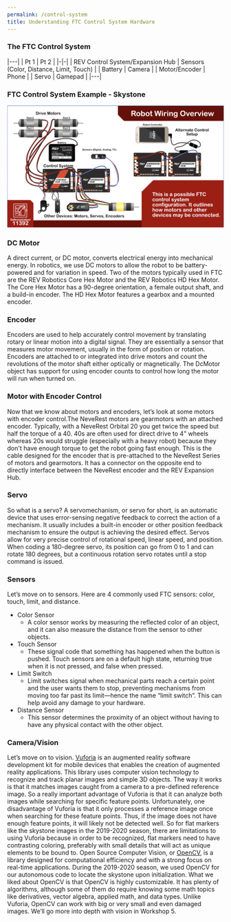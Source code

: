 ```yaml
---
permalink: /control-system
title: Understanding FTC Control System Hardware
---
```


### The FTC Control System

|---|
| Pt 1 | Pt 2 |
|-|-|
| REV Control System/Expansion Hub | Sensors (Color, Distance, Limit, Touch) |
| Battery | Camera |
| Motor/Encoder | Phone |
| Servo | Gamepad |
|---|

### FTC Control System Example - Skystone
![FTC Skystone Control System Setup](skystone_system.png)

### DC Motor
A direct current, or DC motor, converts electrical energy into mechanical energy. In robotics, we use DC motors to allow the robot to be battery-powered and for variation in speed. Two of the motors typically used in FTC are the REV Robotics Core Hex Motor and the REV Robotics HD Hex Motor. The Core Hex Motor has a 90-degree orientation, a female output shaft, and a build-in encoder. The HD Hex Motor features a gearbox and a mounted encoder.

### Encoder
Encoders are used to help accurately control movement by translating rotary or linear motion into a digital signal. They are essentially a sensor that measures motor movement, usually in the form of position or rotation. Encoders are attached to or integrated into drive motors and count the revolutions of the motor shaft either optically or magnetically. The DcMotor object has support for using encoder counts to control how long the motor will run when turned on.

### Motor with Encoder Control
Now that we know about motors and encoders, let’s look at some motors with encoder control.The NeveRest motors are gearmotors with an attached encoder. Typically, with a NeveRest Orbital 20 you get twice the speed but half the torque of a 40. 40s are often used for direct drive to 4" wheels whereas 20s would struggle (especially with a heavy robot) because they don't have enough torque to get the robot going fast enough. This is the cable designed for the encoder that is pre-attached to the NeveRest Series of motors and gearmotors. It has a connector on the opposite end to directly interface between the NeveRest encoder and the REV Expansion Hub.

### Servo
So what is a servo? A servomechanism, or servo for short, is an automatic device that uses error-sensing negative feedback to correct the action of a mechanism. It usually includes a built-in encoder or other position feedback mechanism to ensure the output is achieving the desired effect. Servos allow for very precise control of rotational speed, linear speed, and position. When coding a 180-degree servo, its position can go from 0 to 1 and can rotate 180 degrees, but a continuous rotation servo rotates until a stop command is issued.

### Sensors
Let’s move on to sensors. Here are 4 commonly used FTC sensors: color, touch, limit, and distance. 
* Color Sensor
  * A color sensor works by measuring the reflected color of an object, and it can also measure the distance from the sensor to other objects. 
* Touch Sensor
  * These signal code that something has happened when the button is pushed. Touch sensors are on a default high state, returning true when it is not pressed, and false when pressed. 
* Limit Switch
  * Limit switches signal when mechanical parts reach a certain point and the user wants them to stop, preventing mechanisms from moving too far past its limit—hence the name “limit switch”. This can help avoid any damage to your hardware. 
* Distance Sensor
  * This sensor determines the proximity of an object without having to have any physical contact with the other object.
  
### Camera/Vision
Let’s move on to vision. [Vuforia](https://developer.vuforia.com/downloads/sdk) is an augmented reality software development kit for mobile devices that enables the creation of augmented reality applications. This library uses computer vision technology to recognize and track planar images and simple 3D objects. The way it works is that it matches images caught from a camera to a pre-defined reference image. So a really important advantage of Vuforia is that it can analyze both images while searching for specific feature points. Unfortunately, one disadvantage of Vuforia is that it only processes a reference image once when searching for these feature points. Thus, if the image does not have enough feature points, it will likely not be detected well. So for flat markers like the skystone images in the 2019-2020 season, there are limitations to using Vuforia because in order to be recognized, flat markers need to have contrasting coloring, preferably with small details that will act as unique elements to be bound to. Open Source Computer Vision, or [OpenCV](https://sourceforge.net/projects/opencvlibrary/files/opencv-win/), is a library designed for computational efficiency and with a strong focus on real-time applications. During the 2019-2020 season, we used OpenCV for our autonomous code to locate the skystone upon initialization. What we liked about OpenCV is that OpenCV is highly customizable. It has plenty of algorithms, although some of them do require knowing some math topics like derivatives, vector algebra, applied math, and data types. Unlike Vuforia, OpenCV can work with big or very small and even damaged images. We’ll go more into depth with vision in Workshop 5.



